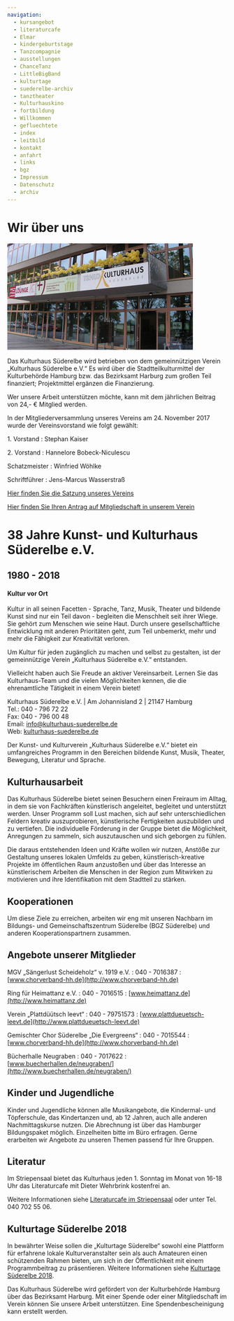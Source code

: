 ```yaml
---
navigation:
  - kursangebot
  - literaturcafe
  - Elmar
  - kindergeburtstage
  - Tanzcompagnie
  - ausstellungen
  - ChanceTanz
  - LittleBigBand
  - kulturtage
  - suederelbe-archiv
  - tanztheater
  - Kulturhauskino
  - fortbildung
  - Willkommen
  - gefluechtete
  - index
  - leitbild
  - kontakt
  - anfahrt
  - links
  - bgz
  - Impressum
  - Datenschutz
  - archiv 
---
```


# Wir über uns

![](/img/KH_Luftballon_web.jpg)

Das Kulturhaus Süderelbe wird betrieben von dem gemeinnützigen Verein
„Kulturhaus Süderelbe e.V.“ Es wird über die Stadtteilkulturmittel der
Kulturbehörde Hamburg bzw. das Bezirksamt Harburg zum großen Teil
finanziert; Projektmittel ergänzen die Finanzierung.

Wer unsere Arbeit unterstützen möchte, kann mit dem jährlichen Beitrag
von 24,- € Mitglied werden.

In der Mitgliederversammlung unseres Vereins
am 24. November 2017 wurde der Vereinsvorstand wie folgt gewählt:

1\. Vorstand
:   Stephan Kaiser

2\. Vorstand
:   Hannelore Bobeck-Niculescu

Schatzmeister
:   Winfried Wöhlke

Schriftführer
:   Jens-Marcus Wasserstraß

[Hier finden Sie die Satzung unseres Vereins](/downloads/Satzung_121115_Neu.pdf)

[Hier finden Sie Ihren Antrag auf Mitgliedschaft in unserem Verein](/downloads/Beitrittserklaerung.pdf)


# 38 Jahre Kunst- und Kulturhaus Süderelbe e.V.
## 1980 - 2018

#### Kultur vor Ort

Kultur in all seinen Facetten - Sprache, Tanz, Musik, Theater und
bildende Kunst sind nur ein Teil davon - begleiten die Menschheit seit
ihrer Wiege. Sie gehört zum Menschen wie seine Haut. Durch unsere
gesellschaftliche Entwicklung mit anderen Prioritäten geht, zum Teil
unbemerkt, mehr und mehr die Fähigkeit zur Kreativität verloren.

Um Kultur für jeden zugänglich zu machen und selbst zu gestalten, ist
der gemeinnützige Verein „Kulturhaus Süderelbe e.V.“ entstanden.

Vielleicht haben auch Sie Freude an aktiver Vereinsarbeit. Lernen Sie
das Kulturhaus-Team und die vielen Möglichkeiten kennen, die die
ehrenamtliche Tätigkeit in einem Verein bietet!

Kulturhaus Süderelbe e.V. | Am Johannisland 2 | 21147 Hamburg  
Tel.: 040 - 796 72 22  
Fax: 040 - 796 00 48  
Email: <info@kulturhaus-suederelbe.de>  
Web: [kulturhaus-suederelbe.de](http://www.kulturhaus-suederelbe.de)

Der Kunst- und Kulturverein „Kulturhaus Süderelbe e.V.“ bietet ein
umfangreiches Programm in den Bereichen bildende Kunst, Musik, Theater,
Bewegung, Literatur und Sprache.


## Kulturhausarbeit

Das Kulturhaus Süderelbe bietet seinen Besuchern einen Freiraum im
Alltag, in dem sie von Fachkräften künstlerisch angeleitet, begleitet
und unterstützt werden. Unser Programm soll Lust machen, sich auf sehr
unterschiedlichen Feldern kreativ auszuprobieren, künstlerische
Fertigkeiten auszubilden und zu vertiefen. Die individuelle Förderung in
der Gruppe bietet die Möglichkeit, Anregungen zu sammeln, sich
auszutauschen und sich geborgen zu fühlen.

Die daraus entstehenden Ideen und Kräfte wollen wir nutzen, Anstöße zur
Gestaltung unseres lokalen Umfelds zu geben, künstlerisch-kreative
Projekte im öffentlichen Raum anzustoßen und über das Interesse an
künstlerischem Arbeiten die Menschen in der Region zum Mitwirken zu
motivieren und ihre Identifikation mit dem Stadtteil zu stärken.

## Kooperationen

Um diese Ziele zu erreichen, arbeiten wir eng mit unseren Nachbarn im
Bildungs- und Gemeinschaftszentrum Süderelbe (BGZ Süderelbe) und anderen
Kooperationspartnern zusammen.

## Angebote unserer Mitglieder


MGV „Sängerlust Scheideholz“ v. 1919 e.V.
:   040 - 7016387
:   [www.chorverband-hh.de](http://www.chorverband-hh.de)

Ring für Heimattanz e.V.
:   040 - 7016515
:   [www.heimattanz.de](http://www.heimattanz.de)

Verein „Plattdüütsch leevt“
:   040 - 79751573
:   [www.plattdueuetsch-leevt.de](http://www.plattdueuetsch-leevt.de)

Gemischter Chor Süderelbe „Die Evergreens“
:   040 - 7015544
:   [www.chorverband-hh.de](http://www.chorverband-hh.de)

Bücherhalle Neugraben
:   040 - 7017622
:   [www.buecherhallen.de/neugraben/](http://www.buecherhallen.de/neugraben/)

## Kinder und Jugendliche

Kinder und Jugendliche können alle Musikangebote, die Kindermal- und
Töpferschule, das Kindertanzen und, ab 12 Jahren, auch alle anderen
Nachmittagskurse nutzen. Die Abrechnung ist über das Hamburger
Bildungspaket möglich. Einzelheiten bitte im Büro erfragen. Gerne
erarbeiten wir Angebote zu unseren Themen passend für Ihre Gruppen.

## Literatur

Im Striepensaal bietet das Kulturhaus jeden 1. Sonntag im Monat von
16-18 Uhr das Literaturcafe mit Dieter Wehrbrink kostenfrei an.

Weitere Informationen siehe [Literaturcafe im Striepensaal](/literaturcafe.html)
oder unter Tel. 040 702 55 06.

## Kulturtage Süderelbe 2018

In bewährter Weise sollen die „Kulturtage Süderelbe“ sowohl eine
Plattform für erfahrene lokale Kulturveranstalter sein als auch
Amateuren einen schützenden Rahmen bieten, um sich in der Öffentlichkeit
mit einem Programmbeitrag zu präsentieren. Weitere Informationen siehe
[Kulturtage Süderelbe 2018](/kulturtage.html).

Das Kulturhaus Süderelbe wird gefördert von der Kulturbehörde Hamburg
über das Bezirksamt Harburg. Mit einer Spende oder einer Mitgliedschaft
im Verein können Sie unsere Arbeit unterstützen. Eine
Spendenbescheinigung kann erstellt werden.


